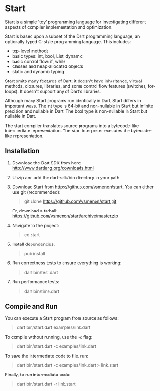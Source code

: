 Start
===================

Start is a simple 'toy' programming language for investigating different aspects of compiler implementation and optimization.

Start is based upon a subset of the Dart programming language, an optionally typed C-style programming language.  This includes:

- top-level methods
- basic types: int, bool, List, dynamic
- basic control flow: if, while
- classes and heap-allocated objects
- static and dynamic typing

Start omits many features of Dart: it doesn't have inheritance, virtual methods, closures, libraries, and some control flow features (switches, for-loops).  It doesn't support any of Dart's libraries.

Although many Start programs run identically in Dart, Start differs in important ways.  The int type is 64-bit and non-nullable in Start but infinite precision and nullable in Dart.  The bool type is non-nullable in Start but nullable in Dart.

The start compiler translates source programs into a bytecode-like intermediate representation.  The start
interpreter executes the bytecode-like representation.

Installation
------------

1.  Download the Dart SDK from here: http://www.dartlang.org/downloads.html

2.  Unzip and add the dart-sdk/bin directory to your path.

3.  Download Start from https://github.com/vsmenon/start.  You can either use git (recommended):
  
    > git clone https://github.com/vsmenon/start.git
  
    Or, download a tarball: https://github.com/vsmenon/start/archive/master.zip

4.  Navigate to the project:
    > cd start

5.  Install dependencies:
    > pub install

6.  Run correctness tests to ensure everything is working:
    > dart bin/test.dart

7.  Run performance tests:
    > dart bin/time.dart

Compile and Run
---------------

You can execute a Start program from source as follows:
  > dart bin/start.dart examples/link.dart

To compile without running, use the `-c` flag:
  > dart bin/start.dart -c examples/link.dart

To save the intermediate code to file, run:
  > dart bin/start.dart -c examples/link.dart > link.start

Finally, to run intermediate code:
  > dart bin/start.dart -r link.start
